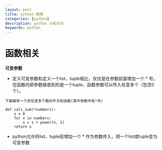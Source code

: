 ```yaml
---
layout: post
title: python 随笔
categories: [python]
description: python 小知识点
keywords: python
---
```


# 函数相关
**可变参数**

* 定义可变参数和定义一个list、tuple相比，仅仅是在参数前面增加一个 * 号。在函数内部参数接收到的是一个tuple，函数参数可以传入任意多个（包含0个）。

`下面编写一个求任意多个数的平方和函数(其中参数中有*号)`
```
def calc_sum(*numbers):
    s = 0
    for n in numbers:
        s = s + power(n, 2)
    return s
```

* python允许将list、tuple前增加一个 * 作为参数传入，把一个list或tuple变为可变参数
